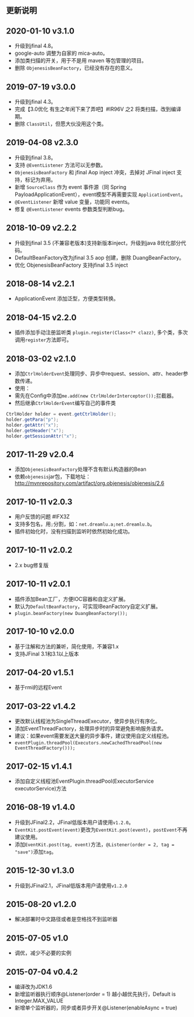## 更新说明
## 2020-01-10 v3.1.0
* 升级到jfinal 4.8。
* google-auto 调整为自家的 mica-auto。
* 添加类扫描的开关，用于不是用 maven 等包管理的项目。
* 删除 `ObjenesisBeanFactory`，已经没有存在的意义。

## 2019-07-19 v3.0.0
* 升级到jfinal 4.3。
* 完成【3.0优化 有生之年闲下来了弄吧】#IR96V 之2 将类扫描，改到编译期。
* 删除 `ClassUtil`，但愿大伙没用这个类。

## 2019-04-08 v2.3.0
* 升级到jfinal 3.8。
* 支持 `@EventListener` 方法可以无参数。
* `ObjenesisBeanFactory` 和 jfinal Aop inject 冲突，去掉对 JFinal inject 支持，标记为弃用。
* 新增 `SourceClass` 作为 event 事件源（同 Spring PayloadApplicationEvent），event模型不再需要实现 `ApplicationEvent`。
* `@EventListener` 新增 value 变量，功能同 events。
* 修复 `@EventListener` events 参数类型判断bug。

## 2018-10-09 v2.2.2
* 升级到jfinal 3.5 (不兼容老版本)支持新版本inject，升级到java 8优化部分代码。
* DefaultBeanFactory改为jfinal 3.5 aop 创建，删除 DuangBeanFactory。
* 优化 ObjenesisBeanFactory 支持jfinal 3.5 inject

## 2018-08-14 v2.2.1
* ApplicationEvent 添加泛型，方便类型转换。

## 2018-04-15 v2.2.0
* 插件添加手动注册监听类 `plugin.register(Class<?* clazz)`, 多个类，多次调用`register`方法即可。

## 2018-03-02 v2.1.0
* 添加`CtrlHolderEvent`处理同步、异步中request、session、attr、header参数传递。
* 使用：
* 需先在Config中添加`me.add(new CtrlHolderInterceptor());`拦截器。
* 然后继承`CtrlHolderEvent`编写自己的事件类
```java
CtrlHolder holder = event.getCtrlHolder();
holder.getPara("p");
holder.getAttr("x");
holder.getHeader("x");
holder.getSessionAttr("x");
```

## 2017-11-29 v2.0.4
* 添加`ObjenesisBeanFactory`处理不含有默认构造器的Bean
* 依赖`objenesis`jar包，下载地址：http://mvnrepository.com/artifact/org.objenesis/objenesis/2.6

## 2017-10-11 v2.0.3
* 用户反馈的问题 #IFX3Z
* 支持多包名，用`;`分割，如：`net.dreamlu.a;net.dreamlu.b`。
* 插件初始化时，没有扫描到监听时依然初始化成功。

## 2017-10-11 v2.0.2
* 2.x bug修复版

## 2017-10-11 v2.0.1
* 插件添加Bean工厂，方便IOC容器和自定义扩展。
* 默认为`DefaultBeanFactory`，可实现IBeanFactory自定义扩展。
* `plugin.beanFactory(new DuangBeanFactory());`

## 2017-10-10 v2.0.0
* 基于注解和方法的兼听，简化使用，不兼容1.x
* 支持JFinal 3.1和3.1以上版本

## 2017-04-20 v1.5.1
* 基于rmi的远程Event

## 2017-03-22 v1.4.2
* 更改默认线程池为SingleThreadExecutor，使异步执行有序化。
* 添加EventThreadFactory，处理异步时的异常避免影响服务请求。
* 建议：如果event需要发送大量的异步事件，建议使用自定义线程池。
* `eventPlugin.threadPool(Executors.newCachedThreadPool(new EventThreadFactory()));`

## 2017-02-15 v1.4.1
* 添加自定义线程池EventPlugin.threadPool(ExecutorService executorService)方法

## 2016-08-19 v1.4.0
* 升级到JFinal2.2，JFinal低版本用户请使用`v1.2.0`。
* `EventKit.postEvent(event)`更改为`EventKit.post(event)`，`postEvent`不再建议使用。
* 添加`EventKit.post(tag, event)`方法，`@Listener(order = 2, tag = "save")`添加`tag`。

## 2015-12-30 v1.3.0
* 升级到JFinal2.1，JFinal低版本用户请使用`v1.2.0`

## 2015-08-20 v1.2.0
* 解决部署时中文路径或者是空格找不到监听器

## 2015-07-05 v1.0
* 调优，减少不必要的实例

## 2015-07-04 v0.4.2
* 编译改为JDK1.6
* 新增监听器执行顺序@Listener(order = 1) 越小越优先执行，Default is Integer.MAX_VALUE
* 新增单个监听器的，同步或者异步开关@Listener(enableAsync = true)